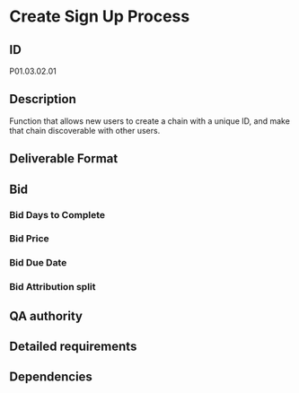 # Create Sign Up Process

## ID 

P01.03.02.01

## Description

Function that allows new users to create a chain with a unique ID, and make that chain discoverable with other users.

## Deliverable Format

## Bid 

### Bid Days to Complete

### Bid Price

### Bid Due Date

### Bid Attribution split

## QA authority

## Detailed requirements

## Dependencies
